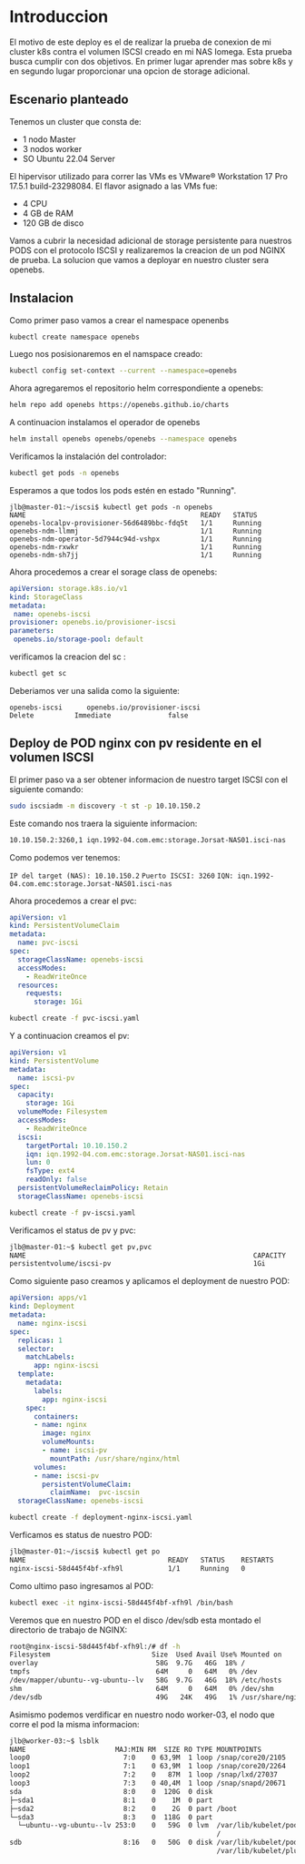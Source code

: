 # Introduccion 
El motivo de este deploy es el de realizar la prueba de conexion de mi cluster k8s contra el volumen ISCSI creado en mi NAS Iomega. Esta prueba busca cumplir con dos objetivos. En primer lugar aprender mas sobre k8s y en segundo lugar proporcionar una opcion de storage adicional.


## Escenario planteado
 Tenemos un cluster que consta de:

 - 1 nodo Master
- 3 nodos worker
- SO Ubuntu 22.04 Server 

El hipervisor utilizado para correr las VMs es VMware® Workstation 17 Pro 17.5.1 build-23298084. El flavor asignado a las VMs fue:
  - 4 CPU
  - 4 GB de RAM
  - 120 GB de disco
    
Vamos a cubrir la necesidad adicional de storage persistente para nuestros PODS con el protocolo ISCSI y realizaremos la creacion de un pod NGINX de prueba. La solucion que vamos a deployar en nuestro cluster sera openebs.

## Instalacion

 Como primer paso   vamos a crear el namespace openenbs
 ```bash
 kubectl create namespace openebs
```
Luego nos posisionaremos en el namspace creado:

 ```bash
 kubectl config set-context --current --namespace=openebs
```

Ahora agregaremos el repositorio helm correspondiente a openebs:
 ```bash
 helm repo add openebs https://openebs.github.io/charts
```
A continuacion instalamos el operador de openebs
 ```bash
helm install openebs openebs/openebs --namespace openebs
```
Verificamos la instalación del controlador:
 ```bash
kubectl get pods -n openebs
```

Esperamos a que todos los pods estén en estado "Running".
 ```text
jlb@master-01:~/iscsi$ kubectl get pods -n openebs
NAME                                           READY   STATUS   
openebs-localpv-provisioner-56d6489bbc-fdq5t   1/1     Running  
openebs-ndm-llmmj                              1/1     Running   
openebs-ndm-operator-5d7944c94d-vshpx          1/1     Running   
openebs-ndm-rxwkr                              1/1     Running   
openebs-ndm-sh7jj                              1/1     Running   
```

Ahora procedemos a crear el sorage class de openebs:
 ```yaml
apiVersion: storage.k8s.io/v1
kind: StorageClass
metadata:
  name: openebs-iscsi
provisioner: openebs.io/provisioner-iscsi
parameters:
  openebs.io/storage-pool: default
 ```

verificamos la creacion del sc :
```bash
kubectl get sc
 ```
Deberiamos ver una salida como la siguiente:
 ```textplain
openebs-iscsi      openebs.io/provisioner-iscsi                    Delete          Immediate              false          
```

## Deploy de POD nginx con pv residente en el volumen ISCSI

El primer paso va a ser obtener informacion de nuestro target ISCSI con el siguiente comando:

 ```bash
sudo iscsiadm -m discovery -t st -p 10.10.150.2
```
Este comando nos traera la siguiente informacion:
 ```bash
10.10.150.2:3260,1 iqn.1992-04.com.emc:storage.Jorsat-NAS01.isci-nas
```
Como podemos ver tenemos:
 
`IP del target (NAS): 10.10.150.2`
`Puerto ISCSI: 3260`
`IQN: iqn.1992-04.com.emc:storage.Jorsat-NAS01.isci-nas`

Ahora procedemos a crear el pvc:

```yaml
apiVersion: v1
kind: PersistentVolumeClaim
metadata:
  name: pvc-iscsi
spec:
  storageClassName: openebs-iscsi
  accessModes:
    - ReadWriteOnce
  resources:
    requests:
      storage: 1Gi
```
 ```bash
 kubectl create -f pvc-iscsi.yaml
```

Y a continuacion creamos el pv:

```yaml
apiVersion: v1
kind: PersistentVolume
metadata:
  name: iscsi-pv
spec:
  capacity:
    storage: 1Gi
  volumeMode: Filesystem
  accessModes:
    - ReadWriteOnce
  iscsi:
    targetPortal: 10.10.150.2
    iqn: iqn.1992-04.com.emc:storage.Jorsat-NAS01.isci-nas
    lun: 0
    fsType: ext4
    readOnly: false
  persistentVolumeReclaimPolicy: Retain
  storageClassName: openebs-iscsi
```

```bash
kubectl create -f pv-iscsi.yaml
```

Verificamos el status de pv y pvc:

```bash
jlb@master-01:~$ kubectl get pv,pvc
NAME                                                        CAPACITY   ACCESS MODES   RECLAIM POLICY   STATUS   CLAIM                                 STORAGECLASS    VOLUMEATTRIBUTESCLASS   REASON   AGE
persistentvolume/iscsi-pv                                   1Gi        RWO            Retain           Bound    microservicios/pvc-iscsi              
```
Como siguiente paso creamos y aplicamos el deployment de nuestro POD:

```yaml
apiVersion: apps/v1
kind: Deployment
metadata:
  name: nginx-iscsi
spec:
  replicas: 1
  selector:
    matchLabels:
      app: nginx-iscsi
  template:
    metadata:
      labels:
        app: nginx-iscsi
    spec:
      containers:
      - name: nginx
        image: nginx
        volumeMounts:
        - name: iscsi-pv
          mountPath: /usr/share/nginx/html
      volumes:
      - name: iscsi-pv
        persistentVolumeClaim:
          claimName:  pvc-iscsin
  storageClassName: openebs-iscsi
```

```bash
kubectl create -f deployment-nginx-iscsi.yaml          
```
Verficamos es status de nuestro POD:

```bash
jlb@master-01:~/iscsi$ kubectl get po
NAME                                   READY   STATUS    RESTARTS       
nginx-iscsi-58d445f4bf-xfh9l           1/1     Running   0               
```

Como ultimo paso ingresamos al POD:

```bash
kubectl exec -it nginx-iscsi-58d445f4bf-xfh9l /bin/bash
```
Veremos que en nuestro POD en el disco /dev/sdb esta montado el directorio de trabajo de NGINX:

```bash
root@nginx-iscsi-58d445f4bf-xfh9l:/# df -h
Filesystem                         Size  Used Avail Use% Mounted on
overlay                             58G  9.7G   46G  18% /
tmpfs                               64M     0   64M   0% /dev
/dev/mapper/ubuntu--vg-ubuntu--lv   58G  9.7G   46G  18% /etc/hosts
shm                                 64M     0   64M   0% /dev/shm
/dev/sdb                            49G   24K   49G   1% /usr/share/nginx/html

```
Asimismo podemos verdificar en nuestro nodo worker-03, el nodo que corre el pod la misma informacion:
```bash
jlb@worker-03:~$ lsblk
NAME                      MAJ:MIN RM  SIZE RO TYPE MOUNTPOINTS
loop0                       7:0    0 63,9M  1 loop /snap/core20/2105
loop1                       7:1    0 63,9M  1 loop /snap/core20/2264
loop2                       7:2    0   87M  1 loop /snap/lxd/27037
loop3                       7:3    0 40,4M  1 loop /snap/snapd/20671
sda                         8:0    0  120G  0 disk
├─sda1                      8:1    0    1M  0 part
├─sda2                      8:2    0    2G  0 part /boot
└─sda3                      8:3    0  118G  0 part
  └─ubuntu--vg-ubuntu--lv 253:0    0   59G  0 lvm  /var/lib/kubelet/pods/3c70279b-96ce-45bf-a1d5-b8c24153123b/volume-subpaths/config/openebs-ndm/0
                                                   /
sdb                         8:16   0   50G  0 disk /var/lib/kubelet/pods/19388735-aff2-49b0-b3f7-cbd2971ceb46/volumes/kubernetes.io~iscsi/iscsi-pv
                                                   /var/lib/kubelet/plugins/kubernetes.io/iscsi/iface-default/10.10.150.2:3260-iqn.1992-04.com.emc:storage.Jorsat-NAS01.isci-nas-lun-0
```




